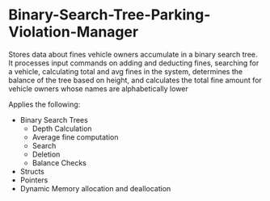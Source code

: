 # Binary-Search-Tree-Parking-Violation-Manager
Stores data about fines vehicle owners accumulate in a binary search tree. It processes input commands on adding and deducting fines, searching for a vehicle, calculating total and avg fines in the system, determines the balance of the tree based on height, and calculates the total fine amount for vehicle owners whose names are alphabetically lower

Applies the following:
- Binary Search Trees
   - Depth Calculation
   - Average fine computation
   - Search
   - Deletion
   - Balance Checks
- Structs
- Pointers
- Dynamic Memory allocation and deallocation
